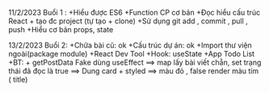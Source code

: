11/2/2023
Buổi 1 : 
+Hiểu được ES6
+Function CP cơ bản
+Đọc hiểu cấu trúc React + tạo đc project (tự tạo + clone)
+Sử dụng git add , commit , pull , push
+Hiểu cơ bản props, state

13/2/2023
Buổi 2:
+Chữa bài cũ: ok
+Cấu trúc dự án: ok
+Import thư viện ngoài(package module)
+React Dev Tool
+Hook: useState
+App Todo List
+BT: + getPostData Fake dùng useEffect ==> map lấy bài viết chẵn, set trạng thái đã đọc là true ==> Dung card + styled ==> màu đỏ , false render màu tím ( title)